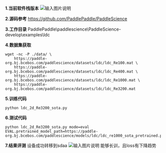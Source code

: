  **1.当前软件栈版本** 
![输入图片说明](https://foruda.gitee.com/images/1738900795709577351/8c234fbd_12173785.png "0f53ba650978b265cfb5091f991df07.png")

 **2.源码参考** 
https://github.com/PaddlePaddle/PaddleScience

 **3.工作目录** 
PaddlePaddle\paddlescience\PaddleScience-develop\examples\ldc

 **4.数据集获取** 

```
wget -nc -P ./data/ \
    https://paddle-org.bj.bcebos.com/paddlescience/datasets/ldc/ldc_Re100.mat \
    https://paddle-org.bj.bcebos.com/paddlescience/datasets/ldc/ldc_Re400.mat \
    https://paddle-org.bj.bcebos.com/paddlescience/datasets/ldc/ldc_Re1000.mat \
    https://paddle-org.bj.bcebos.com/paddlescience/datasets/ldc/ldc_Re3200.mat
```

 **5.训练代码** 

```
python ldc_2d_Re3200_sota.py

```
 **6.测试代码** 

```
python ldc_2d_Re3200_sota.py mode=eval EVAL.pretrained_model_path=https://paddle-org.bj.bcebos.com/paddlescience/models/ldc/ldc_re1000_sota_pretrained.pdparams

```
 **7.结果评测** 
设备成功转移到sdaa
![输入图片说明](https://foruda.gitee.com/images/1738899112998438859/9987f292_12173785.png "0e678ffe81ca8da6fe54f4001f76873.png")
能够长训，且loss有下降趋势
